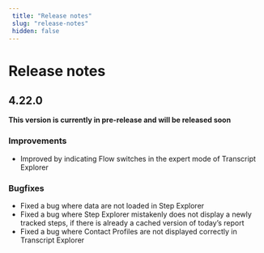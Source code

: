 ```yaml
---
 title: "Release notes" 
 slug: "release-notes" 
 hidden: false 
---
```

# Release notes

## 4.22.0
**This version is currently in pre-release and will be released soon**

### Improvements
- Improved by indicating Flow switches in the expert mode of Transcript Explorer

### Bugfixes
- Fixed a bug where data are not loaded in Step Explorer
- Fixed a bug where Step Explorer mistakenly does not display a newly tracked steps, if there is already a cached version of today’s report
- Fixed a bug where Contact Profiles are not displayed correctly in Transcript Explorer